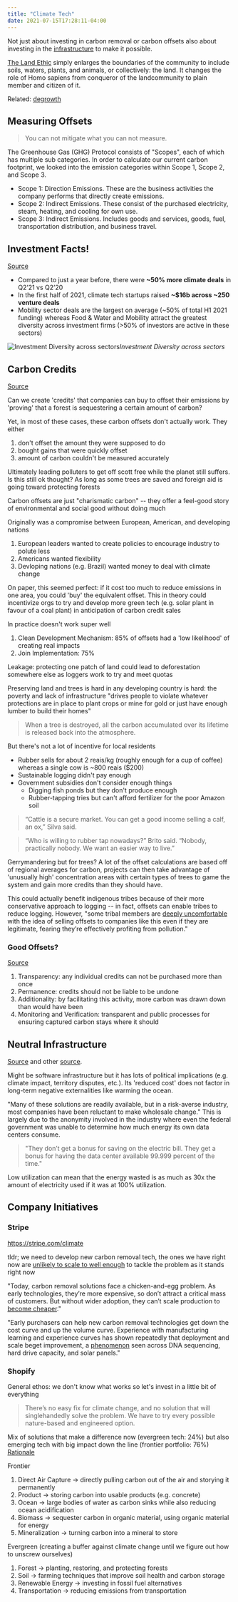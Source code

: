 ```yaml
---
title: "Climate Tech"
date: 2021-07-15T17:28:11-04:00
---
```


Not just about investing in carbon removal or carbon offsets also about investing in the [infrastructure](/thoughts/infrastructure) to make it possible. 

[The Land Ethic](https://www.cooperative-individualism.org/leopold-aldo_land-ethic-1949.pdf) simply enlarges the boundaries of the community to include soils, waters, plants, and animals, or collectively: the land. It changes the role of Homo sapiens from conqueror of the landcommunity to plain member and citizen of it.

Related: [degrowth](thoughts/degrowth.md)

## Measuring Offsets
> You can not mitigate what you can not measure.

The Greenhouse Gas (GHG) Protocol consists of "Scopes", each of which has multiple sub categories. In order to calculate our current carbon footprint, we looked into the emission categories within Scope 1, Scope 2, and Scope 3.

- Scope 1: Direction Emissions. These are the business activities the company performs that directly create emissions.
- Scope 2: Indirect Emissions. These consist of the purchased electricity, steam, heating, and cooling for own use.
- Scope 3: Indirect Emissions. Includes goods and services, goods, fuel, transportation distribution, and business travel.

## Investment Facts!
[Source](https://climatetechvc.substack.com/p/-climate-tech-16b-mid-year-investment)

* Compared to just a year before, there were **~50% more climate deals** in Q2’21 vs Q2’20
* In the first half of 2021, climate tech startups raised **~$16b across ~250 venture deals**
* Mobility sector deals are the largest on average (~50% of total H1 2021 funding) whereas Food & Water and Mobility attract the greatest diversity across investment firms (>50% of investors are active in these sectors)

![Investment Diversity across sectors](https://cdn.substack.com/image/fetch/w_1456,c_limit,f_auto,q_auto:good,fl_progressive:steep/https%3A%2F%2Fbucketeer-e05bbc84-baa3-437e-9518-adb32be77984.s3.amazonaws.com%2Fpublic%2Fimages%2Fff4c664b-816c-45ef-9e5d-720d1b279c2f_861x475.png)*Investment Diversity across sectors*

## Carbon Credits
[Source](https://features.propublica.org/brazil-carbon-offsets/inconvenient-truth-carbon-credits-dont-work-deforestation-redd-acre-cambodia)

Can we create 'credits' that companies can buy to offset their emissions by 'proving' that a forest is sequestering a certain amount of carbon?

Yet, in most of these cases, these carbon offsets don't actually work. They either
1. don't offset the amount they were supposed to do
2. bought gains that were quickly offset
3. amount of carbon couldn't be measured accurately

Ultimately leading polluters to get off scott free while the planet still suffers. Is this still ok thought? As long as some trees are saved and foreign aid is going toward protecting forests

Carbon offsets are just "charismatic carbon" -- they offer a feel-good story of environmental and social good without doing much

Originally was a compromise between European, American, and developing nations
1. European leaders wanted to create policies to encourage industry to polute less
2. Americans wanted flexibility
3. Devloping nations (e.g. Brazil) wanted money to deal with climate change

On paper, this seemed perfect: if it cost too much to reduce emissions in one area, you could 'buy' the equivalent offset. This in theory could incentivize orgs to try and develop more green tech (e.g. solar plant in favour of a coal plant) in anticipation of carbon credit sales

In practice doesn't work super well
1. Clean Development Mechanism: 85% of offsets had a 'low likelihood' of creating real impacts
2. Join Implementation: 75%

Leakage: protecting one patch of land could lead to deforestation somewhere else as loggers work to try and meet quotas

Preserving land and trees is hard in any developing country is hard: the poverty and lack of infrastructure "drives people to violate whatever protections are in place to plant crops or mine for gold or just have enough lumber to build their homes"

> When a tree is destroyed, all the carbon accumulated over its lifetime is released back into the atmosphere.

But there's not a lot of incentive for local residents
- Rubber sells for about 2 reais/kg (roughly enough for a cup of coffee) whereas a single cow is ~800 reais ($200)
- Sustainable logging didn't pay enough
- Government subsidies don't consider enough things
	- Digging fish ponds but they don't produce enough
	- Rubber-tapping tries but can't afford fertilizer for the poor Amazon soil

> “Cattle is a secure market. You can get a good income selling a calf, an ox,” Silva said.

> “Who is willing to rubber tap nowadays?” Brito said. “Nobody, practically nobody. We want an easier way to live.”

Gerrymandering but for trees? A lot of the offset calculations are based off of regional averages for carbon, projects can then take advantage of 'unusually high' concentration areas with certain types of trees to game the system and gain more credits than they should have.

This could actually benefit indigenous tribes because of their more conservative approach to logging -- in fact, offsets can enable tribes to reduce logging. However, "some tribal members are [deeply uncomfortable](https://www.newyorker.com/news/dispatch/how-carbon-trading-became-a-way-of-life-for-californias-yurok-tribe) with the idea of selling offsets to companies like this even if they are legitimate, fearing they’re effectively profiting from pollution."

### Good Offsets?
[Source](https://negative.sanctuary.computer/offsetting)

1. Transparency: any individual credits can not be purchased more than once
2. Permanence: credits should not be liable to be undone
3. Additionality: by facilitating this activity, more carbon was drawn down than would have been
4. Monitoring and Verification: transparent and public processes for ensuring captured carbon stays where it should

## Neutral Infrastructure
[Source](https://www.datacenterknowledge.com/microsoft/microsoft-finds-underwater-data-centers-practical) and other [source](https://www.nytimes.com/2012/09/23/technology/data-centers-waste-vast-amounts-of-energy-belying-industry-image.html).

Might be software infrastructure but it has lots of political implications (e.g. climate impact, territory disputes, etc.). Its 'reduced cost' does not factor in long-term negative externalities like warming the ocean.

"Many of these solutions are readily available, but in a risk-averse industry, most companies have been reluctant to make wholesale change." This is largely due to the anonymity involved in the industry where even the federal government was unable to determine how much energy its own data centers consume.

> "They don’t get a bonus for saving on the electric bill. They get a bonus for having the data center available 99.999 percent of the time."

Low utilization can mean that the energy wasted is as much as 30x the amount of electricity used if it was at 100% utilization.

## Company Initiatives
### Stripe
https://stripe.com/climate

tldr; we need to develop new carbon removal tech, the ones we have right now are [unlikely to scale to well enough](https://iopscience.iop.org/article/10.1088/1748-9326/aabf9f) to tackle the problem as it stands right now

"Today, carbon removal solutions face a chicken-and-egg problem. As early technologies, they’re more expensive, so don’t attract a critical mass of customers. But without wider adoption, they can’t scale production to [become cheaper](https://en.wikipedia.org/wiki/Experience_curve_effects)."

"Early purchasers can help new carbon removal technologies get down the cost curve and up the volume curve. Experience with manufacturing learning and experience curves has shown repeatedly that deployment and scale beget improvement, a [phenomenon](https://journals.plos.org/plosone/article?id=10.1371/journal.pone.0052669) seen across DNA sequencing, hard drive capacity, and solar panels."

### Shopify
General ethos: we don't know what works so let's invest in a little bit of everything

> There’s no easy fix for climate change, and no solution that will singlehandedly solve the problem. We have to try every possible nature-based and engineered option.

Mix of solutions that make a difference now (evergreen tech: 24%) but also emerging tech with big impact down the line (frontier portfolio: 76%) [Rationale](https://cdn.shopify.com/static/sustainability/How-to-Kick-Start-the-Carbon-Removal-Market_Shopifys-Playbook.pdf)

Frontier
1. Direct Air Capture -> directly pulling carbon out of the air and storying it permanently
2. Product -> storing carbon into usable products (e.g. concrete)
3. Ocean -> large bodies of water as carbon sinks while also reducing ocean acidification
4. Biomass -> sequester carbon in organic material, using organic material for energy
5. Mineralization -> turning carbon into a mineral to store

Evergreen (creating a buffer against climate change until we figure out how to unscrew ourselves)
1. Forest -> planting, restoring, and protecting forests
2. Soil -> farming techniques that improve soil health and carbon storage
3. Renewable Energy -> investing in fossil fuel alternatives
4. Transportation -> reducing emissions from transportation